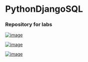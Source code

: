 # PythonDjangoSQL
### Repository for labs
[![image](https://user-images.githubusercontent.com/58435432/135818345-a02d9c0e-c417-4e1c-bc44-763684bc2666.png)](https://www.datacamp.com/community/tutorials/web-development-django?utm_source=adwords_ppc&utm_campaignid=1455363063&utm_adgroupid=65083631748&utm_device=c&utm_keyword=&utm_matchtype=b&utm_network=g&utm_adpostion=&utm_creative=332602034364&utm_targetid=dsa-429603003980&utm_loc_interest_ms=&utm_loc_physical_ms=9061015&gclid=CjwKCAjwzOqKBhAWEiwArQGwaJNOlhXqip6LRIXwu1ZvsMVghyJI0IkuTrH8mylMOJBjnGN3AQe0NhoCJq0QAvD_BwE)

[![image](https://user-images.githubusercontent.com/58435432/135818069-8f754afd-8057-4f06-8a61-60baedb02645.png)](https://www.mysqltutorial.org/)

[![image](https://user-images.githubusercontent.com/58435432/135818159-22461313-31bc-4f23-b22d-f9e737e0d1cf.png)](https://www.postgresqltutorial.com/)
